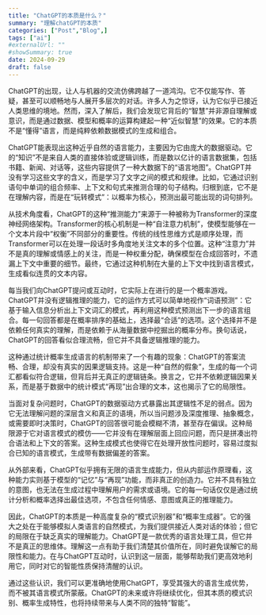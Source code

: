 ```yaml
---
title: "ChatGPT的本质是什么？"
summary: "理解chatGPT的本质"
categories: ["Post","Blog",]
tags: ["ai"]
#externalUrl: ""
#showSummary: true
date: 2024-09-29
draft: false
---
```


ChatGPT的出现，让人与机器的交流仿佛跨越了一道鸿沟。它不仅能写作、答疑，甚至可以顺畅地与人展开多层次的对话。许多人为之惊讶，认为它似乎已接近人类思维的境地。然而，深入了解后，我们会发现它背后的“智慧”并非源自理解或意识，而是通过数据、模型和概率的运算构建起一种“近似智慧”的效果。它的本质不是“懂得”语言，而是纯粹依赖数据模式的生成和组合。

ChatGPT能表现出这种近乎自然的语言能力，主要因为它由庞大的数据驱动。它的“知识”不是来自人类的直接体验或逻辑训练，而是数以亿计的语言数据集，包括书籍、新闻、对话等，这些内容提供了一种大数据下的“语言地图”。ChatGPT并没有学习这些文字的含义，而是学习了文字之间的模式和规律。比如，它通过识别语句中单词的组合频率、上下文和句式来推测合理的句子结构。归根到底，它不是在理解内容，而是在“玩转模式”：以概率为核心，预测出最可能出现的词句排列。

从技术角度看，ChatGPT的这种“推测能力”来源于一种被称为Transformer的深度神经网络架构。Transformer的核心机制是一种“自注意力机制”，使模型能够在一个文本片段中“权衡”不同部分的重要性。传统的线性思维方式是顺序处理，而Transformer可以在处理一段话时多角度地关注文本的多个位置。这种“注意力”并不是真的理解或情感上的关注，而是一种权重分配，确保模型在合成回答时，不遗漏上下文中重要的细节。最终，它通过这种机制在大量的上下文中找到语言模式，生成看似连贯的文本内容。

每当我们向ChatGPT提问或互动时，它实际上在进行的是一个概率游戏。ChatGPT并没有逻辑推理的能力，它的运作方式可以简单地视作“词语预测”：它基于输入信息分析出上下文词汇的模式，再利用这种模式预测出下一步的语言组合。每一句回答都是在概率排序的基础上，选择最“合适”的选项。这个选择并不是依赖任何真实的理解，而是依赖于从海量数据中挖掘出的概率分布。换句话说，ChatGPT的回答看似合理流畅，但它并不具备逻辑推理的能力。

这种通过统计概率生成语言的机制带来了一个有趣的现象：ChatGPT的答案流畅、合理，却没有真实的因果逻辑支持。这是一种“自然的假象”，生成的每一个词汇都看似符合逻辑，但背后并无真正的逻辑链条。换言之，它并不依赖逻辑因果关系，而是基于数据中的统计模式“再现”出合理的文本，这也揭示了它的局限性。

当面对复杂问题时，ChatGPT的数据驱动方式暴露出其逻辑性不足的弱点。因为它无法理解问题的深层含义和真正的语境，所以当问题涉及深度推理、抽象概念，或需要即时决策时，ChatGPT的回答很可能会模糊不清，甚至存在偏误。这种局限源于它对语言模式的模仿——它并没有在理解层面上回应问题，而只是拼凑出符合语法和上下文的答案。这种生成模式也使得它在处理开放性问题时，容易过度拟合已知的语言模式，生成带有数据偏差的答案。

从外部来看，ChatGPT似乎拥有无限的语言生成能力，但从内部运作原理看，这种能力实则基于模型的“记忆”与“再现”功能，而非真正的创造力。它并不具有独立的意图，也无法在生成过程中理解用户的需求或语境。它的每一句话仅仅是通过统计分析和概率选择出最佳选项，不包含任何情感、意图或真正的推理能力。

因此，ChatGPT的本质是一种高度复杂的“模式识别器”和“概率生成器”。它的强大之处在于能够模拟人类语言的自然模式，为我们提供接近人类对话的体验；但它的局限在于缺乏真实的理解能力。ChatGPT是一款优秀的语言处理工具，但它并不是真正的思维体。理解这一点有助于我们清楚其价值所在，同时避免误解它的局限性和能力。在与ChatGPT互动时，认识到这一层面，能够帮助我们更高效地利用它，同时对它的智能性质保持清醒的认识。

通过这些认识，我们可以更准确地使用ChatGPT，享受其强大的语言生成优势，而不被其语言模式所蒙蔽。ChatGPT的未来或许将继续优化，但其本质的模式识别、概率生成特性，也将持续带来与人类不同的独特“智能”。
